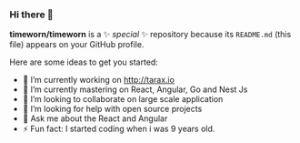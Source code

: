 ### Hi there 👋

**timeworn/timeworn** is a ✨ _special_ ✨ repository because its `README.md` (this file) appears on your GitHub profile.

Here are some ideas to get you started:

- 🔭 I’m currently working on http://tarax.io
- 🌱 I’m currently mastering on React, Angular, Go and Nest Js
- 👯 I’m looking to collaborate on large scale application
- 🤔 I’m looking for help with open source projects
- 💬 Ask me about the React and Angular
- ⚡ Fun fact: I started coding when i was 9 years old.

